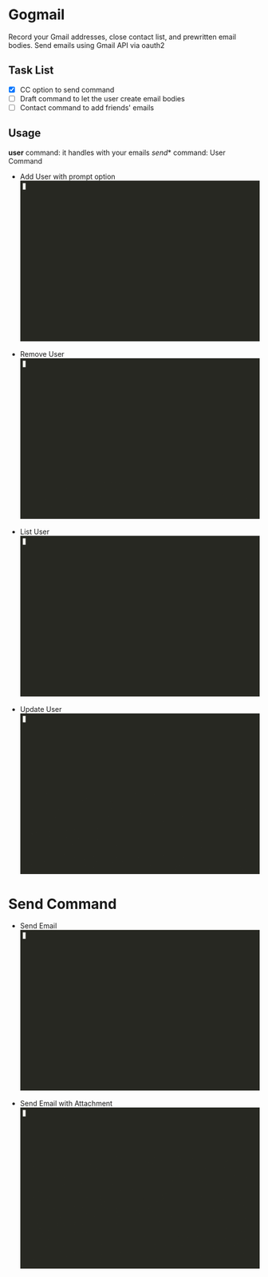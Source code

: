 # Gogmail
Record your Gmail addresses, close contact list, and prewritten email bodies. Send emails using Gmail API via oauth2

## Task List
- [X] CC option to send command
- [ ] Draft command to let the user create email bodies
- [ ] Contact command to add friends' emails

## Usage
**user** command: it handles with your emails
*send** command: 
User Command

- Add User with prompt option
![user_add](/example_gifs/user_add.gif)

- Remove User
![user_remoev](/example_gifs/user_remove.gif)

- List User
![user_list](/example_gifs/user_list.gif)

- Update User
![user_update](/example_gifs/user_update.gif)


# Send Command

- Send Email
![send_email](/example_gifs/send_email.gif)

- Send Email with Attachment
![send_email_attachment](/example_gifs/send_email_attach.gif)

